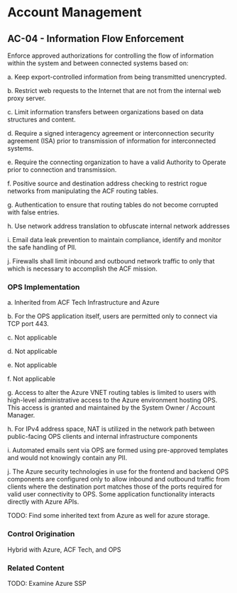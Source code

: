 # Account Management
## AC-04 - Information Flow Enforcement

Enforce approved authorizations for controlling the flow of information within the system and between connected systems based on:

a. Keep export-controlled information from being transmitted unencrypted.

b. Restrict web requests to the Internet that are not from the internal web proxy server.

c. Limit information transfers between organizations based on data structures and content.

d. Require a signed interagency agreement or interconnection security agreement (ISA) prior to transmission of information for interconnected systems.

e. Require the connecting organization to have a valid Authority to Operate prior to connection and transmission.

f. Positive source and destination address checking to restrict rogue networks from manipulating the ACF routing tables.

g. Authentication to ensure that routing tables do not become corrupted with false entries.

h. Use network address translation to obfuscate internal network addresses

i. Email data leak prevention to maintain compliance, identify and monitor the safe handling of PII.

j. Firewalls shall limit inbound and outbound network traffic to only that which is necessary to accomplish the ACF mission.

### OPS Implementation

a. Inherited from ACF Tech Infrastructure and Azure

b. For the OPS application itself, users are permitted only to connect via TCP port 443.

c. Not applicable

d. Not applicable

e. Not applicable

f. Not applicable

g. Access to alter the Azure VNET routing tables is limited to users with high-level administrative access to the Azure environment hosting OPS. This access is granted and maintained by the System Owner / Account Manager.

h. For IPv4 address space, NAT is utilized in the network path between public-facing OPS clients and internal infrastructure components

i. Automated emails sent via OPS are formed using pre-approved templates and would not knowingly contain any PII.

j. The Azure security technologies in use for the frontend and backend OPS components are configured only to allow inbound and outbound traffic from clients where the destination port matches those of the ports required for valid user connectivity to OPS. Some application functionality interacts directly with Azure APIs.

TODO: Find some inherited text from Azure as well for azure storage.

### Control Origination

Hybrid with Azure, ACF Tech, and OPS

### Related Content

TODO: Examine Azure SSP

